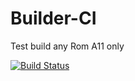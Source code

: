 # Builder-CI

Test build any Rom A11 only

[![Build Status](https://api.cirrus-ci.com/github/NFS86/Builder-CI.svg)](https://cirrus-ci.com/github/NFS86/Builder-CI)

